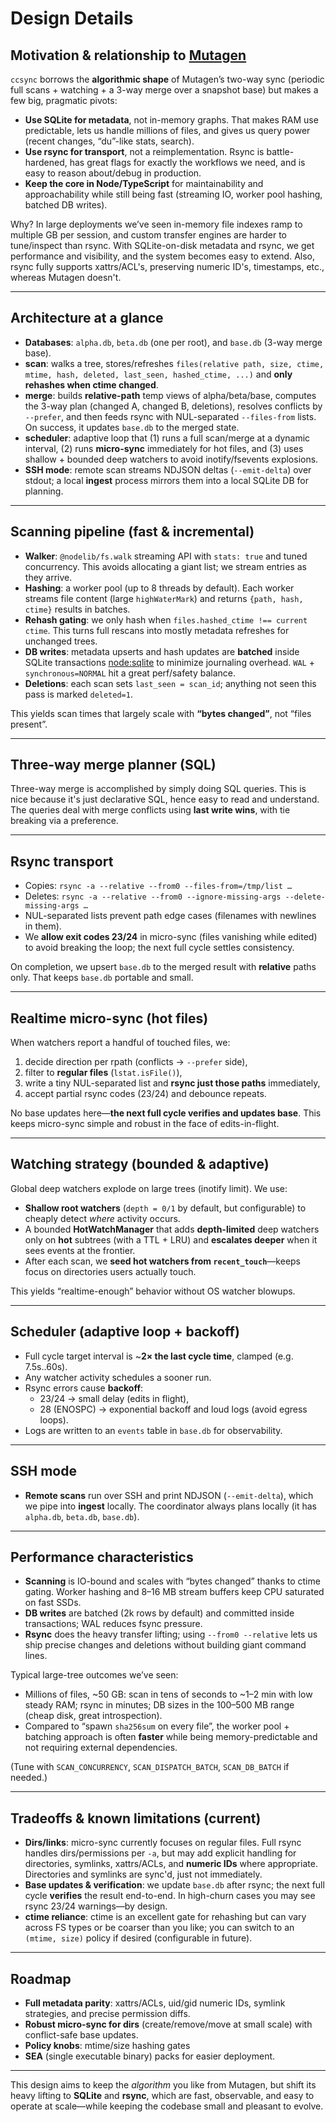 # Design Details

## Motivation & relationship to [Mutagen](https://mutagen.io/)

`ccsync` borrows the **algorithmic shape** of Mutagen’s two-way sync (periodic full scans + watching + a 3-way merge over a snapshot base) but makes a few big, pragmatic pivots:

- **Use SQLite for metadata**, not in-memory graphs. That makes RAM use predictable, lets us handle millions of files, and gives us query power (recent changes, “du”-like stats, search).
- **Use rsync for transport**, not a reimplementation. Rsync is battle-hardened, has great flags for exactly the workflows we need, and is easy to reason about/debug in production.
- **Keep the core in Node/TypeScript** for maintainability and approachability while still being fast (streaming IO, worker pool hashing, batched DB writes).

Why? In large deployments we’ve seen in-memory file indexes ramp to multiple GB per session, and custom transfer engines are harder to tune/inspect than rsync. With SQLite-on-disk metadata and rsync, we get performance and visibility, and the system becomes easy to extend. Also, rsync fully supports xattrs/ACL's, preserving numeric ID's, timestamps, etc., whereas Mutagen doesn't.

---

## Architecture at a glance

- **Databases**: `alpha.db`, `beta.db` \(one per root\), and `base.db` \(3\-way merge base\).
- **scan**: walks a tree, stores/refreshes `files(relative path, size, ctime, mtime, hash, deleted, last_seen, hashed_ctime, ...)` and **only rehashes when ctime changed**.
- **merge**: builds **relative\-path** temp views of alpha/beta/base, computes the 3\-way plan \(changed A, changed B, deletions\), resolves conflicts by `--prefer`, and then feeds rsync with NUL\-separated `--files-from` lists. On success, it updates `base.db` to the merged state.
- **scheduler**: adaptive loop that \(1\) runs a full scan/merge at a dynamic interval, \(2\) runs **micro\-sync** immediately for hot files, and \(3\) uses shallow \+ bounded deep watchers to avoid inotify/fsevents explosions.
- **SSH mode**: remote scan streams NDJSON deltas \(`--emit-delta`\) over stdout; a local **ingest** process mirrors them into a local SQLite DB for planning.

---

## Scanning pipeline (fast & incremental)

- **Walker**: `@nodelib/fs.walk` streaming API with `stats: true` and tuned concurrency. This avoids allocating a giant list; we stream entries as they arrive.
- **Hashing**: a worker pool (up to 8 threads by default). Each worker streams file content (large `highWaterMark`) and returns `{path, hash, ctime}` results in batches.
- **Rehash gating**: we only hash when `files.hashed_ctime !== current ctime`. This turns full rescans into mostly metadata refreshes for unchanged trees.
- **DB writes**: metadata upserts and hash updates are **batched** inside SQLite transactions [node:sqlite](https://nodejs.org/docs/latest-v24.x/api/sqlite.html) to minimize journaling overhead. `WAL` + `synchronous=NORMAL` hit a great perf/safety balance.
- **Deletions**: each scan sets `last_seen = scan_id`; anything not seen this pass is marked `deleted=1`.

This yields scan times that largely scale with **“bytes changed”**, not “files present”.

---

## Three-way merge planner (SQL)

Three\-way merge is accomplished by simply doing SQL queries.  This is nice because it's just declarative SQL, hence easy to read and understand.  The queries deal with merge conflicts using **last write wins**, with tie breaking via a preference.

---

## Rsync transport

- Copies: `rsync -a --relative --from0 --files-from=/tmp/list …`
- Deletes: `rsync -a --relative --from0 --ignore-missing-args --delete-missing-args …`
- NUL\-separated lists prevent path edge cases \(filenames with newlines in them\).
- We **allow exit codes 23/24** in micro\-sync \(files vanishing while edited\) to avoid breaking the loop; the next full cycle settles consistency.

On completion, we upsert `base.db` to the merged result with **relative** paths only. That keeps `base.db` portable and small.

---

## Realtime micro-sync (hot files)

When watchers report a handful of touched files, we:

1. decide direction per rpath (conflicts → `--prefer` side),
2. filter to **regular files** (`lstat.isFile()`),
3. write a tiny NUL-separated list and **rsync just those paths** immediately,
4. accept partial rsync codes (23/24) and debounce repeats.

No base updates here—**the next full cycle verifies and updates base**. This keeps micro-sync simple and robust in the face of edits-in-flight.

---

## Watching strategy (bounded & adaptive)

Global deep watchers explode on large trees (inotify limit). We use:

- **Shallow root watchers** (`depth = 0/1` by default, but configurable) to cheaply detect _where_ activity occurs.
- A bounded **HotWatchManager** that adds **depth-limited** deep watchers only on **hot** subtrees (with a TTL + LRU) and **escalates deeper** when it sees events at the frontier.
- After each scan, we **seed hot watchers from `recent_touch`**—keeps focus on directories users actually touch.

This yields “realtime-enough” behavior without OS watcher blowups.

---

## Scheduler (adaptive loop + backoff)

- Full cycle target interval is ~**2× the last cycle time**, clamped (e.g. 7.5s..60s).
- Any watcher activity schedules a sooner run.
- Rsync errors cause **backoff**:
  - 23/24 → small delay (edits in flight),
  - 28 (ENOSPC) → exponential backoff and loud logs (avoid egress loops).
- Logs are written to an `events` table in `base.db` for observability.

---

## SSH mode

- **Remote scans** run over SSH and print NDJSON \(`--emit-delta`\), which we pipe into **ingest** locally. The coordinator always plans locally \(it has `alpha.db`, `beta.db`, `base.db`\).

---

## Performance characteristics

- **Scanning** is IO-bound and scales with “bytes changed” thanks to ctime gating. Worker hashing and 8–16 MB stream buffers keep CPU saturated on fast SSDs.
- **DB writes** are batched (2k rows by default) and committed inside transactions; WAL reduces fsync pressure.
- **Rsync** does the heavy transfer lifting; using `--from0 --relative` lets us ship precise changes and deletions without building giant command lines.

Typical large-tree outcomes we’ve seen:

- Millions of files, ~50 GB: scan in tens of seconds to ~1–2 min with low steady RAM; rsync in minutes; DB sizes in the 100–500 MB range \(cheap disk, great introspection\).
- Compared to “spawn `sha256sum` on every file”, the worker pool \+ batching approach is often **faster** while being memory\-predictable and not requiring external dependencies.

(Tune with `SCAN_CONCURRENCY`, `SCAN_DISPATCH_BATCH`, `SCAN_DB_BATCH` if needed.)

---

## Tradeoffs & known limitations (current)

- **Dirs/links**: micro\-sync currently focuses on regular files. Full rsync handles dirs/permissions per `-a`, but may add explicit handling for directories, symlinks, xattrs/ACLs, and **numeric IDs** where appropriate.  Directories and symlinks are sync'd, just not immediately.
- **Base updates & verification**: we update `base.db` after rsync; the next full cycle **verifies** the result end\-to\-end. In high\-churn cases you may see rsync 23/24 warnings—by design.
- **ctime reliance**: ctime is an excellent gate for rehashing but can vary across FS types or be coarser than you like; you can switch to an `(mtime, size)` policy if desired \(configurable in future\).

---

## Roadmap

- **Full metadata parity**: xattrs/ACLs, uid/gid numeric IDs, symlink strategies, and precise permission diffs.
- **Robust micro\-sync for dirs** \(create/remove/move at small scale\) with conflict\-safe base updates.
- **Policy knobs**: mtime/size hashing gates
- **SEA** \(single executable binary\) packs for easier deployment.

---

This design aims to keep the _algorithm_ you like from Mutagen, but shift its heavy lifting to **SQLite** and **rsync**, which are fast, observable, and easy to operate at scale—while keeping the codebase small and pleasant to evolve.

